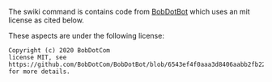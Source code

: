 The swiki command is contains code from [BobDotBot](https://github.com/BobDotCom/BobDotBot) which uses an mit license as cited below.

These aspects are under the following license:
  
  ```
  Copyright (c) 2020 BobDotCom
  license MIT, see https://github.com/BobDotCom/BobDotBot/blob/6543ef4f0aaa3d8406aabb2fb225b36fed706bcd/LICENSE 
  for more details.
  ```
